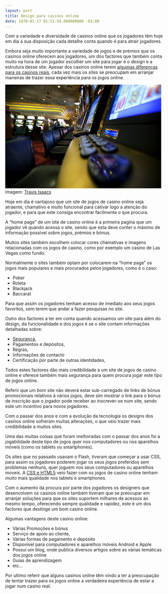 ```yaml
---
layout: post
title: Design para casinos online
date: 1970-01-17 01:51:54.000000000 -03:00
---
```


Com a variedade e diversidade de casinos online que os jogadores têm hoje em dia á sua disposição cada detalhe conta quando é para atrair jogadores.

Embora seja muito importante a variedade de jogos e de prémios que os casinos online oferecem aos jogadores, um dos factores que também conta muito na hora de um jogador escolher um site para jogar é o design e a estrutura desse site. Apesar dos casinos online terem [algumas diferenças para os casinos reais](http://www.europacasino.com/pt/Designing-the-Casino-Experience), cada vez mais os sites se preocupam em arranjar maneiras de trazer essa experiência para os jogos online.

![](../content/images/2014/05/Screen-Shot-2014-05-12-at-2.03.33-PM.png "Design para casinos online")<span style="text-align: center;">Imagem: </span>[Travis Isaacs](https://www.flickr.com/photos/tbisaacs/4082049121)

Hoje em dia é vantajoso que um site de jogos de casino online seja atraente, chamativo e muito funcional para cativar logo a atenção do jogador, e para que este consiga encontrar facilmente o que procura.

A “home page” de um site de casino online é a primeira pagina que um jogador vê quando acessa o site, sendo que esta deve conter o máximo de informação possível sobre jogos, prémios e bónus.

Muitos sites também escolhem colocar cores chamativas e imagens relacionadas com os jogos de casino, como por exemplo um casino de Las Vegas como fundo.

Normalmente o sites também optam por colocarem na “home page” os jogos mais populares e mais procurados pelos jogadores, como é o caso:

- Poker
- Roleta
- Blackjack
- Baccarat

Para que assim os jogadores tenham acesso de imediato aos seus jogos favoritos, sem terem que andar a fazer pesquisas no site.

Outro dos factores a ter em conta quando acessamos um site para além do design, da funcionalidade e dos jogos é se o site contam informações detalhadas sobre:

- [Segurança,](http://en.wikipedia.org/wiki/Safe_and_Secure_Internet_Gambling_Initiative)
- Pagamentos e depósitos,
- Regras,
- Informações de contacto
- Certificação por parte de outras identidades,

Todos estes factores dão mais credibilidade a um site de jogos de casino online e oferece também mais segurança para quem procura jogar este tipo de jogos online.

Referir que um bom site não deverá estar sub-carregado de links de bónus promocionais relativos á vários jogos, deve sim mostrar o link para o bónus de inscrição que o jogador pode receber ao inscrever-se num site, sendo este um incentivo para novos jogadores.

Com o passar dos anos e com a evolução da tecnologia os designs dos casinos online sofreram muitas alterações, o que veio trazer mais credibilidade a muitos sites.

Uma das muitas coisas que foram melhoradas com o passar dos anos foi a jogabilidade deste tipo de jogos quer nos computadores ou nos aparelhos móveis (como os tablets ou smartphones).

Os sites que no passado usavam o Flash, tiveram que começar a usar CSS, para assim os jogadores poderem jogar os seus jogos preferidos sem problemas nenhuns, quer joguem nos seus computadores ou aparelhos moveis. A [CSS e HTML5](http://www.phonearena.com/news/HTML-5-A-closer-look-at-the-technology-that-will-replace-Flash_id23722) veio fazer com os jogos de casino online tenham muito mais qualidade nos tablets e smartphones.

Com o aumento da procura por parte dos jogadores os designers que desenvolvem os casinos online também tiveram que se preocupar em arranjar soluções para que os sites suportem milhares de acessos ao mesmo tempo, oferecendo sempre qualidade e rapidez, este é um dos factores que destinge um bom casino online.

Algumas vantagens deste casino online:

- Várias Promoções e bónus
- Serviço de apoio ao cliente,
- Várias formas de pagamento e depósito
- Disponível para computadores e aparelhos móveis Android e Apple
- Possui um blog, onde publica diversos artigos sobre as várias temáticas dos jogos online
- Guias de aprendizagem
- etc…

Por ultimo referir que alguns casinos online têm vindo a ter a preocupação de tentar trazer para os jogos online a verdadeira experiência de estar a jogar num casino real.


